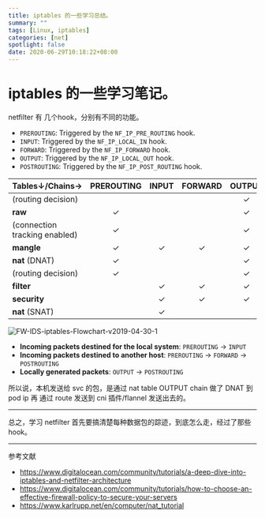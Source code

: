 ```yaml
---
title: iptables 的一些学习总结。
summary: ""
tags: [Linux, iptables]
categories: [net]
spotlight: false
date: 2020-06-29T10:18:22+08:00
---
```


# iptables 的一些学习笔记。

netfilter 有 几个hook，分别有不同的功能。

- `PREROUTING`: Triggered by the `NF_IP_PRE_ROUTING` hook.
- `INPUT`: Triggered by the `NF_IP_LOCAL_IN` hook.
- `FORWARD`: Triggered by the `NF_IP_FORWARD` hook.
- `OUTPUT`: Triggered by the `NF_IP_LOCAL_OUT` hook.
- `POSTROUTING`: Triggered by the `NF_IP_POST_ROUTING` hook.

| Tables↓/Chains→               | PREROUTING | INPUT | FORWARD | OUTPUT | POSTROUTING |
| ----------------------------- | :--------: | :---: | :-----: | :----: | :---------: |
| (routing decision)            |            |       |         |   ✓    |             |
| **raw**                       |     ✓      |       |         |   ✓    |             |
| (connection tracking enabled) |     ✓      |       |         |   ✓    |             |
| **mangle**                    |     ✓      |   ✓   |    ✓    |   ✓    |      ✓      |
| **nat** (DNAT)                |     ✓      |       |         |   ✓    |             |
| (routing decision)            |     ✓      |       |         |   ✓    |             |
| **filter**                    |            |   ✓   |    ✓    |   ✓    |             |
| **security**                  |            |   ✓   |    ✓    |   ✓    |             |
| **nat** (SNAT)                |            |   ✓   |         |        |      ✓      |

![FW-IDS-iptables-Flowchart-v2019-04-30-1](https://tva1.sinaimg.cn/large/007S8ZIlgy1gg9iaj8p0nj30u0127hdt.jpg)

- **Incoming packets destined for the local system**: `PREROUTING` -> `INPUT`
- **Incoming packets destined to another host**: `PREROUTING` -> `FORWARD` -> `POSTROUTING`
- **Locally generated packets**: `OUTPUT` -> `POSTROUTING`

所以说，本机发送给 svc 的包，是通过 nat table OUTPUT chain 做了 DNAT 到 pod ip 再 通过 route 发送到 cni 插件/flannel 发送出去的。

------------

总之，学习 netfilter 首先要搞清楚每种数据包的踪迹，到底怎么走，经过了那些 hook。

------------------

参考文献

- https://www.digitalocean.com/community/tutorials/a-deep-dive-into-iptables-and-netfilter-architecture
- https://www.digitalocean.com/community/tutorials/how-to-choose-an-effective-firewall-policy-to-secure-your-servers
- https://www.karlrupp.net/en/computer/nat_tutorial